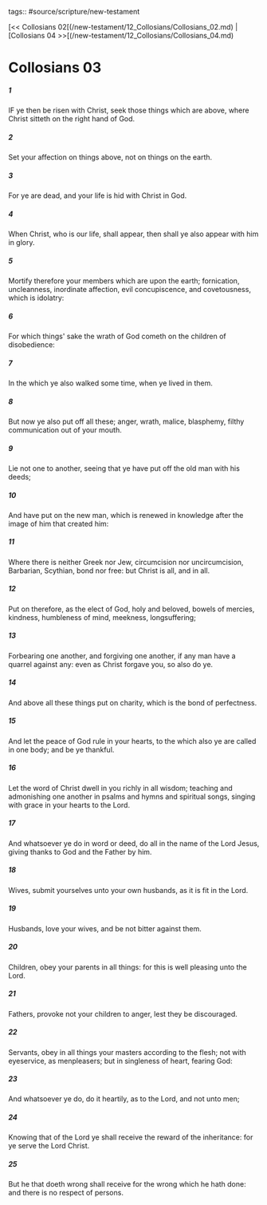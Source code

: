 tags:: #source/scripture/new-testament

[<< Collosians 02[(/new-testament/12_Collosians/Collosians_02.md) | [Collosians 04 >>[(/new-testament/12_Collosians/Collosians_04.md)

# Collosians 03

##### 1

IF ye then be risen with Christ, seek those things which are above, where Christ sitteth on the right hand of God.

##### 2

Set your affection on things above, not on things on the earth.

##### 3

For ye are dead, and your life is hid with Christ in God.

##### 4

When Christ, who is our life, shall appear, then shall ye also appear with him in glory.

##### 5

Mortify therefore your members which are upon the earth; fornication, uncleanness, inordinate affection, evil concupiscence, and covetousness, which is idolatry:

##### 6

For which things' sake the wrath of God cometh on the children of disobedience:

##### 7

In the which ye also walked some time, when ye lived in them.

##### 8

But now ye also put off all these; anger, wrath, malice, blasphemy, filthy communication out of your mouth.

##### 9

Lie not one to another, seeing that ye have put off the old man with his deeds;

##### 10

And have put on the new man, which is renewed in knowledge after the image of him that created him:

##### 11

Where there is neither Greek nor Jew, circumcision nor uncircumcision, Barbarian, Scythian, bond nor free: but Christ is all, and in all.

##### 12

Put on therefore, as the elect of God, holy and beloved, bowels of mercies, kindness, humbleness of mind, meekness, longsuffering;

##### 13

Forbearing one another, and forgiving one another, if any man have a quarrel against any: even as Christ forgave you, so also do ye.

##### 14

And above all these things put on charity, which is the bond of perfectness.

##### 15

And let the peace of God rule in your hearts, to the which also ye are called in one body; and be ye thankful.

##### 16

Let the word of Christ dwell in you richly in all wisdom; teaching and admonishing one another in psalms and hymns and spiritual songs, singing with grace in your hearts to the Lord.

##### 17

And whatsoever ye do in word or deed, do all in the name of the Lord Jesus, giving thanks to God and the Father by him.

##### 18

Wives, submit yourselves unto your own husbands, as it is fit in the Lord.

##### 19

Husbands, love your wives, and be not bitter against them.

##### 20

Children, obey your parents in all things: for this is well pleasing unto the Lord.

##### 21

Fathers, provoke not your children to anger, lest they be discouraged.

##### 22

Servants, obey in all things your masters according to the flesh; not with eyeservice, as menpleasers; but in singleness of heart, fearing God:

##### 23

And whatsoever ye do, do it heartily, as to the Lord, and not unto men;

##### 24

Knowing that of the Lord ye shall receive the reward of the inheritance: for ye serve the Lord Christ.

##### 25

But he that doeth wrong shall receive for the wrong which he hath done: and there is no respect of persons.
